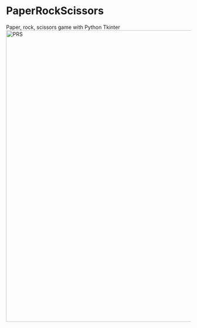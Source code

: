 # PaperRockScissors
Paper, rock, scissors game with Python Tkinter
<img width="792" alt="PRS" src="https://user-images.githubusercontent.com/83000207/218530949-4b2c6463-06ec-403d-89aa-7db4bc4e131e.png">
